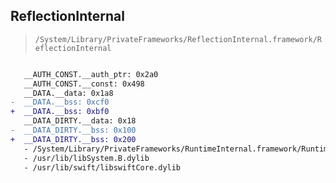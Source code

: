 ## ReflectionInternal

> `/System/Library/PrivateFrameworks/ReflectionInternal.framework/ReflectionInternal`

```diff

   __AUTH_CONST.__auth_ptr: 0x2a0
   __AUTH_CONST.__const: 0x498
   __DATA.__data: 0x1a8
-  __DATA.__bss: 0xcf0
+  __DATA.__bss: 0xbf0
   __DATA_DIRTY.__data: 0x18
-  __DATA_DIRTY.__bss: 0x100
+  __DATA_DIRTY.__bss: 0x200
   - /System/Library/PrivateFrameworks/RuntimeInternal.framework/RuntimeInternal
   - /usr/lib/libSystem.B.dylib
   - /usr/lib/swift/libswiftCore.dylib

```
